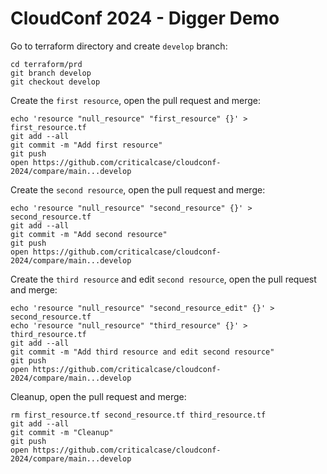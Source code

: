 # CloudConf 2024 - Digger Demo

Go to terraform directory and create `develop` branch:

```shell
cd terraform/prd
git branch develop
git checkout develop
```

Create the `first resource`, open the pull request and merge:

```shell
echo 'resource "null_resource" "first_resource" {}' > first_resource.tf
git add --all
git commit -m "Add first resource"
git push
open https://github.com/criticalcase/cloudconf-2024/compare/main...develop
```

Create the `second resource`, open the pull request and merge:

```shell
echo 'resource "null_resource" "second_resource" {}' > second_resource.tf
git add --all
git commit -m "Add second resource"
git push
open https://github.com/criticalcase/cloudconf-2024/compare/main...develop
```

Create the `third resource` and edit `second resource`, open the pull request and merge:

```shell
echo 'resource "null_resource" "second_resource_edit" {}' > second_resource.tf
echo 'resource "null_resource" "third_resource" {}' > third_resource.tf
git add --all
git commit -m "Add third resource and edit second resource"
git push
open https://github.com/criticalcase/cloudconf-2024/compare/main...develop
```

Cleanup, open the pull request and merge:

```shell
rm first_resource.tf second_resource.tf third_resource.tf
git add --all
git commit -m "Cleanup"
git push
open https://github.com/criticalcase/cloudconf-2024/compare/main...develop
```
